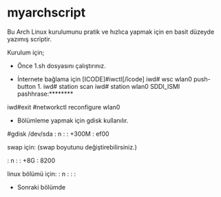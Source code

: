 # myarchscript

Bu Arch Linux kurulumunu pratik ve hızlıca yapmak için en basit düzeyde yazımış scriptir.

Kurulum için;

* Önce 1.sh dosyasını çalıştırınız.

* İnternete bağlama için
[ICODE]#iwctl[/îcode]
iwd# wsc wlan0 push-button 1.
iwd# station scan
iwd# station wlan0 SDDI_ISMI
pashhrase:********

iwd#exit
#networkctl reconfigure wlan0

* Bölümleme yapmak için gdisk kullanılır.

#gdisk /dev/sda
: n
:
: +300M
: ef00

swap için: (swap boyutunu değiştirebilirsiniz.)

: n
:
: +8G
: 8200

linux bölümü için:
: n
:
:
:

* Sonraki bölümde
